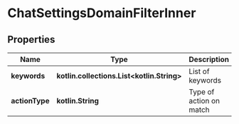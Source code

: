 
# ChatSettingsDomainFilterInner

## Properties
Name | Type | Description | Notes
------------ | ------------- | ------------- | -------------
**keywords** | **kotlin.collections.List&lt;kotlin.String&gt;** | List of keywords |  [optional]
**actionType** | **kotlin.String** | Type of action on match |  [optional]



